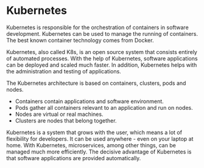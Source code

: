 # Kubernetes

Kubernetes is responsible for the orchestration of containers in software development. Kubernetes can be used to manage the running of containers. The best known container technology comes from Docker. 

Kubernetes, also called K8s, is an open source system that consists entirely of automated processes. With the help of Kubernetes, software applications can be deployed and scaled much faster. In addition, Kubernetes helps with the administration and testing of applications.

The Kubernetes architecture is based on containers, clusters, pods and nodes. 

 - Containers contain applications and software environment.  
 - Pods gather all containers relevant to an application and run on nodes.
 - Nodes are virtual or real machines. 
 - Clusters are nodes that belong together.

Kubernetes is a system that grows with the user, which means a lot of flexibility for developers. It can be used anywhere - even on your laptop at home. With Kubernetes, microservices, among other things, can be managed much more efficiently. The decisive advantage of Kubernetes is that software applications are provided automatically. 
